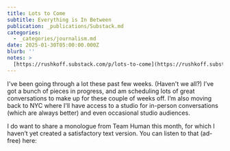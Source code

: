 ```yaml
---
title: Lots to Come
subtitle: Everything is In Between
publication: _publications/Substack.md
categories:
  - _categories/journalism.md
date: 2025-01-30T05:00:00.000Z
blurb: ''
notes: >
  [https://rushkoff.substack.com/p/lots-to-come](https://rushkoff.substack.com/p/lots-to-come)
---
```


I've been going through a lot these past few weeks. (Haven't we all?) I’ve got a bunch of pieces in progress, and am scheduling lots of great conversations to make up for these couple of weeks off. I’m also moving back to NYC where I'll have access to a studio for in-person conversations (which are always better) and even occasional studio audiences.

I do want to share a monologue from Team Human this month, for which I haven’t yet created a satisfactory text version. You can listen to that (ad-free) here:
